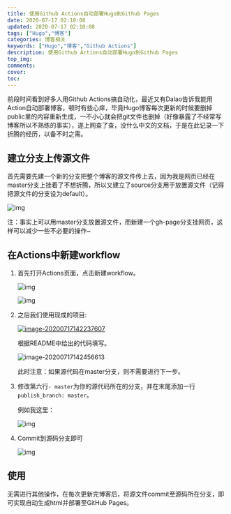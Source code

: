 ```yaml
---
title: 使用Github Actions自动部署Hugo到Github Pages
date: 2020-07-17 02:10:08
updated: 2020-07-17 02:10:08
tags: ["Hugo","博客"]
categories: 博客相关
keywords: ["Hugo","博客","Github Actions"]
description: 使用Github Actions自动部署Hugo到Github Pages
top_img:
comments:
cover:
toc:
---
```


前段时间看到好多人用Github Actions搞自动化，最近又有Dalao告诉我能用Action自动部署博客，顿时有些心痒，毕竟Hugo博客每次更新的时候要删掉public里的内容重新生成，一不小心就会把git文件也删掉（好像暴露了不经常写博客所以不熟练的事实），遂上网查了查，没什么中文的文档，于是在此记录一下折腾的经历，以备不时之需。

## 建立分支上传源文件

首先需要先建一个新的分支把整个博客的源文件传上去，因为我是网页已经在master分支上挂着了不想折腾，所以又建立了source分支用于放置源文件（记得把源文件的分支设为default）。

![img](https://i.loli.net/2020/07/17/KPXEr1noR8DqwSv.png)

注：事实上可以用master分支放置源文件，而新建一个gh-page分支挂网页，这样可以减少一些不必要的操作~

## 在Actions中新建workflow

1. 首先打开Actions页面，点击新建workflow。

    ![img](https://i.loli.net/2020/07/17/9ZrvTxWMlX8pdQf.png)

    ![img](https://i.loli.net/2020/07/17/QGb4jmJesqyrXta.png)

2. 之后我们使用现成的项目:

    [![image-20200717142237607](https://i.loli.net/2020/07/17/IGAUmnKEV73eh8b.png)](https://github.com/peaceiris/actions-hugo)

    根据README中给出的代码填写。

    ![image-20200717142456613](https://i.loli.net/2020/07/17/F9exYaksP7TNbrz.png)

    此时注意：如果源代码在master分支，则不需要进行下一步。
    
3. 修改第六行`- master`为你的源代码所在的分支，并在末尾添加一行`publish_branch: master`。

    例如我这里：

    ![img](https://i.loli.net/2020/07/17/bIZhDCUzBGKqcay.png)

4. Commit到源码分支即可

   ![img](https://i.loli.net/2020/07/17/LbaptGHQTyNrc5P.png)

## 使用

无需进行其他操作，在每次更新完博客后，将源文件commit至源码所在分支，即可实现自动生成html并部署至GitHub Pages。